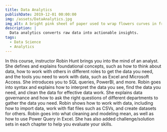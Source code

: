 ```yaml
---
title: Data Analytics
publishDate: 2019-12-01 00:00:00
img: /assets/DataAnalytics.jpg
img_alt: A bright pink sheet of paper used to wrap flowers curves in front of rich blue background
description: |
  Data analytics converts raw data into actionable insights.
tags:
  - Data Science
  - Analytics
---
```



 In this course, instructor Robin Hunt brings you into the mind of an analyst. She defines and explains foundational concepts, such as how to think about data, how to work with others in different roles to get the data you need, and the tools you need to work with data, such as Excel and Microsoft Access. She introduces you to SQL queries, PowerBI, and more. Robin goes into syntax and explains how to interpret the data you see, find the data you need, and clean the data for effective data work. She explains data governance and how to ask the right questions of different departments to gather the data you need. Robin shows how to work with data, including how to import data, work with flat files such as CSVs, and create datasets for others. Robin goes into what cleaning and modeling mean, as well as how to use Power Query in Excel. She has also added challenge/solution sets in each chapter to help you evaluate your skills.